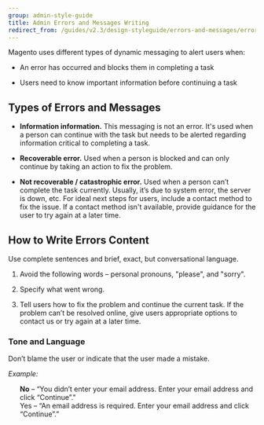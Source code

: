 ```yaml
---
group: admin-style-guide
title: Admin Errors and Messages Writing
redirect_from: /guides/v2.3/design-styleguide/errors-and-messages/errors-and-messages.html
---
```


Magento uses different types of dynamic messaging to alert users when:

* An error has occurred and blocks them in completing a task

* Users need to know important information before continuing a task

## Types of Errors and Messages

* **Information information.** This messaging is not an error. It's used when a person can continue with the task but needs to be alerted regarding information critical to completing a task.

* **Recoverable error.** Used when a person is blocked and can only continue by taking an action to fix the problem.

* **Not recoverable / catastrophic error.** Used when a person can’t complete the task currently. Usually, it’s due to system error, the server is down, etc. For ideal next steps for users, include a contact method to fix the issue. If a contact method isn't available, provide guidance for the user to try again at a later time.

## How to Write Errors Content

Use complete sentences and brief, exact, but conversational language.

1. Avoid the following words – personal pronouns, "please", and "sorry".

2. Specify what went wrong.

3. Tell users how to fix the problem and continue the current task. If the problem can’t be resolved online, give users appropriate options to contact us or try again at a later time.

### Tone and Language

Don’t blame the user or indicate that the user made a mistake.

_Example:_

<ul style="list-style-type:none">
  <li><strong>No</strong> – “You didn’t enter your email address. Enter your email address and click “Continue”."</li>
  <li>Yes – “An email address is required. Enter your email address and click “Continue”.”</li>
</ul>  
<br>

